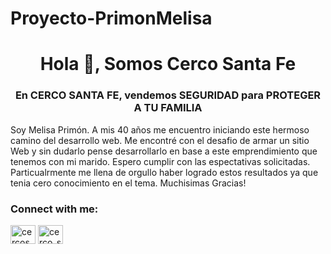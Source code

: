 # Proyecto-PrimonMelisa
<h1 align="center">Hola 👋, Somos Cerco Santa Fe</h1>
<h3 align="center">En CERCO SANTA FE, vendemos SEGURIDAD para PROTEGER A TU FAMILIA</h3>

<p>Soy Melisa Primón. A mis 40 años me encuentro iniciando este hermoso camino del desarrollo web. Me encontré con el desafio de armar un sitio Web y sin dudarlo pense desarrollarlo en base a este emprendimiento que tenemos con mi marido. Espero cumplir con las espectativas solicitadas. Particualrmente me llena de orgullo haber logrado estos resultados ya que tenia cero conocimiento en el tema. Muchisimas Gracias! </p>

<h3 align="left">Connect with me:</h3>
<p align="left">
<a href="https://fb.com/cercosantafe" target="blank"><img align="center" src="https://raw.githubusercontent.com/rahuldkjain/github-profile-readme-generator/master/src/images/icons/Social/facebook.svg" alt="cercosantafe" height="30" width="40" /></a>
<a href="https://instagram.com/cerco_santafe" target="blank"><img align="center" src="https://raw.githubusercontent.com/rahuldkjain/github-profile-readme-generator/master/src/images/icons/Social/instagram.svg" alt="cerco_santafe" height="30" width="40" /></a>
</p>



